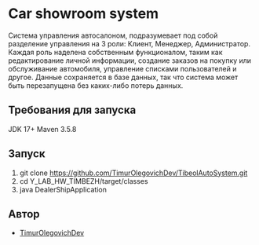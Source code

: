 # Car showroom system
Система управления автосалоном, подразумевает под собой разделение управления на 3 роли: Клиент, Менеджер, Администратор. Каждая роль наделена собственным функционалом, таким как редактирование личной информации, создание заказов на покупку или обслуживание автомобиля, управление списками пользователей и другое. Данные сохраняется в базе данных, так что система может быть перезапущена без каких-либо потерь данных. 

## Требования для запуска
JDK 17+
Maven 3.5.8

## Запуск

1. git clone https://github.com/TimurOlegovichDev/TibeolAutoSystem.git
2. cd Y_LAB_HW_TIMBEZH/target/classes
3. java DealerShipApplication

## Автор

* [TimurOlegovichDev]([https://github.com/TimurOlegovichDev])
